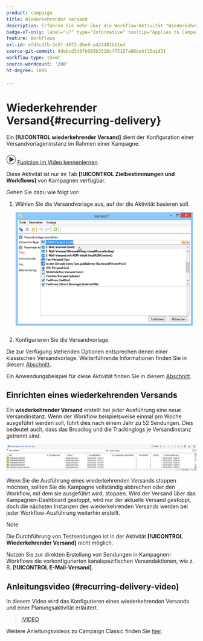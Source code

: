 ```yaml
---
product: campaign
title: Wiederkehrender Versand
description: Erfahren Sie mehr über die Workflow-Aktivität "Wiederkehrender Versand".
badge-v7-only: label="v7" type="Informative" tooltip="Applies to Campaign Classic v7 only"
feature: Workflows
exl-id: efd2cdfb-2e5f-4672-8be8-a424481b11ed
source-git-commit: 8debcd3d8fb883b3316cf75187a86bebf15a1d31
workflow-type: tm+mt
source-wordcount: '280'
ht-degree: 100%

---
```


# Wiederkehrender Versand{#recurring-delivery}



Ein **[!UICONTROL wiederkehrender Versand]** dient der Konfiguration einer Versandvorlageninstanz im Rahmen einer Kampagne.

![](assets/do-not-localize/how-to-video.png) [Funktion im Video kennenlernen](#recurring-delivery-video).

Diese Aktivität ist nur im Tab **[!UICONTROL Zielbestimmungen und Workflows]** von Kampagnen verfügbar.

Gehen Sie dazu wie folgt vor:

1. Wählen Sie die Versandvorlage aus, auf der die Aktivität basieren soll.

   ![](assets/recurring_delivery_001.png)

1. Konfigurieren Sie die Versandvorlage.

Die zur Verfügung stehenden Optionen entsprechen denen einer klassischen Versandvorlage. Weiterführende Informationen finden Sie in diesem [Abschnitt](../../delivery/using/about-templates.md).

Ein Anwendungsbeispiel für diese Aktivität finden Sie in diesem [Abschnitt](sending-a-birthday-email.md#creating-a-recurring-delivery-in-a-targeting-workflow).

## Einrichten eines wiederkehrenden Versands

Ein **wiederkehrender Versand** erstellt bei jeder Ausführung eine neue Versandinstanz. Wenn der Workflow beispielsweise einmal pro Woche ausgeführt werden soll, führt dies nach einem Jahr zu 52 Sendungen. Dies bedeutet auch, dass das Broadlog und die Trackinglogs je Versandinstanz getrennt sind.

![Wiederkehrender Versand](assets/delivery_recurring.jpg)

Wenn Sie die Ausführung eines wiederkehrenden Versands stoppen möchten, sollten Sie die Kampagne vollständig abbrechen oder den Workflow, mit dem sie ausgeführt wird, stoppen. Wird der Versand über das Kampagnen-Dashboard gestoppt, wird nur der aktuelle Versand gestoppt, doch die nächsten Instanzen des wiederkehrenden Versands werden bei jeder Workflow-Ausführung weiterhin erstellt.

>[!NOTE]
>
>Die Durchführung von Testsendungen ist in der Aktivität **[!UICONTROL Wiederkehrender Versand]** nicht möglich.
> 
>Nutzen Sie zur direkten Erstellung von Sendungen in Kampagnen-Workflows die vorkonfigurierten kanalspezifischen Versandaktionen, wie z. B. **[!UICONTROL E-Mail-Versand]**.

## Anleitungsvideo (#recurring-delivery-video)

In diesem Video wird das Konfigurieren eines wiederkehrenden Versands und einer Planungsaktivität erläutert.

>[!VIDEO](https://video.tv.adobe.com/v/25040?quality=12)

Weitere Anleitungsvideos zu Campaign Classic finden Sie [hier](https://experienceleague.adobe.com/docs/campaign-classic-learn/tutorials/overview.html?lang=de).
